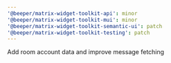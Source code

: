 ```yaml
---
'@beeper/matrix-widget-toolkit-api': minor
'@beeper/matrix-widget-toolkit-mui': minor
'@beeper/matrix-widget-toolkit-semantic-ui': patch
'@beeper/matrix-widget-toolkit-testing': patch
---
```


Add room account data and improve message fetching
